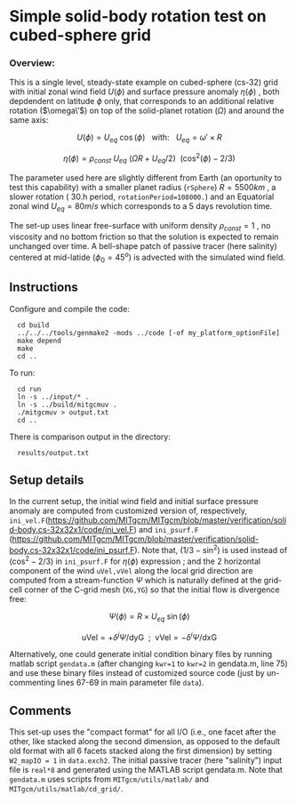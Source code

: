 Simple solid-body rotation test on cubed-sphere grid
========================================================

### Overview:
This is a single level, steady-state example on cubed-sphere (cs-32) grid with initial zonal wind field $U(\phi)$ and surface pressure anomaly $\eta(\phi)$ , both depdendent on latitude $\phi$ only,  that corresponds to an additional relative rotation ($\omega\'$) on top of the solid-planet rotation ($\Omega$) and around the same axis:

$$ U(\phi) = U_{eq} ~ \cos( \phi ) ~~~ \mathrm{with:} ~~~ U_{eq} = \omega' \times R $$

$$ \eta(\phi) = \rho_{const} ~ U_{eq} ~ ( \Omega R + U_{eq} / 2 ) ~~ ( \cos^{2}(\phi) - 2/3 ) $$

The parameter used here are slightly different from Earth (an oportunity to test this capability) with a smaller planet radius (`rSphere`) $R = 5500 km$ , a slower rotation ( 30.h period, `rotationPeriod=108000.`) and an Equatorial zonal wind $U_{eq} = 80 m/s$ which corresponds to a 5 days revolution time.

The set-up uses linear free-surface with uniform density $\rho_{const} = 1$ , no viscosity and no bottom friction so that the solution is expected to remain unchanged over time.
A bell-shape patch of passive tracer (here salinity) centered at mid-latide ($\phi_{0} = 45^{o}$)
is advected with the simulated wind field.

## Instructions
Configure and compile the code:

```
  cd build
  ../../../tools/genmake2 -mods ../code [-of my_platform_optionFile]
  make depend
  make
  cd ..
```

To run:

```
  cd run
  ln -s ../input/* .
  ln -s ../build/mitgcmuv .
  ./mitgcmuv > output.txt
  cd ..
```

There is comparison output in the directory:

```
  results/output.txt
```

## Setup details
In the current setup, the initial wind field and initial surface pressure anomaly are computed
from customized version of, respectively,
`ini_vel.F`(https://github.com/MITgcm/MITgcm/blob/master/verification/solid-body.cs-32x32x1/code/ini_vel.F)
 and `ini_psurf.F` (https://github.com/MITgcm/MITgcm/blob/master/verification/solid-body.cs-32x32x1/code/ini_psurf.F). 
Note that, $(1/3 - \sin^2)$ is used instead of $(\cos^2 - 2/3)$ in `ini_psurf.F` for $\eta(\phi)$ expression ;
and the 2 horizontal component of the wind `uVel,vVel` along the local grid direction are computed from a stream-function $\Psi$ which is naturally defined at the grid-cell corner of the C-grid mesh (`XG,YG`) so that the initial flow is divergence free:

$$ \Psi( \phi ) = R \times U_{eq} ~ \sin( \phi ) $$

$$ \mathrm{uVel} = + \delta^j \Psi / \mathrm{dyG} ~~ ; ~~ \mathrm{vVel} = - \delta^i \Psi / \mathrm{dxG} $$

Alternatively, one could generate initial condition binary files by running matlab script `gendata.m`
(after changing `kwr=1` to `kwr=2` in gendata.m, line 75) and use these binary files instead of 
customized source code (just by un-commenting lines 67-69 in main parameter file `data`).

## Comments
  This set-up uses the "compact format" for all I/O (i.e., one facet after the other, like stacked 
  along the second dimension, as opposed to the default old format with all 6 facets stacked along the first dimension) by setting `W2_mapIO = 1` in `data.exch2`.
  The initial passive tracer (here "salinity") input file is `real*8` and generated using the MATLAB script gendata.m.
  Note that `gendata.m` uses scripts from `MITgcm/utils/matlab/` and `MITgcm/utils/matlab/cd_grid/`.
